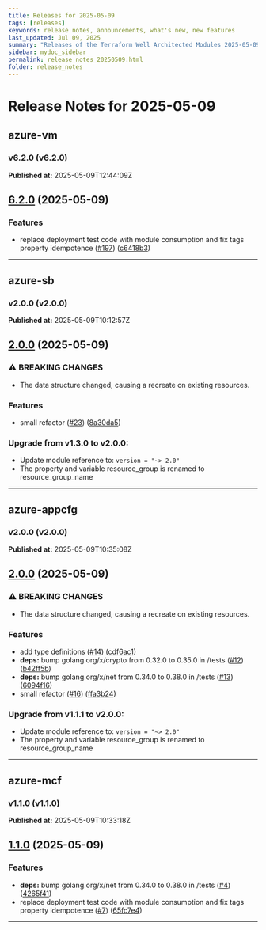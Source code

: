 ```yaml
---
title: Releases for 2025-05-09
tags: [releases]
keywords: release notes, announcements, what's new, new features
last_updated: Jul 09, 2025
summary: "Releases of the Terraform Well Architected Modules 2025-05-09"
sidebar: mydoc_sidebar
permalink: release_notes_20250509.html
folder: release_notes
---
```


# Release Notes for 2025-05-09

## azure-vm
### v6.2.0 (v6.2.0)
**Published at:** 2025-05-09T12:44:09Z

## [6.2.0](https://github.com/CloudNationHQ/terraform-azure-vm/compare/v6.1.0...v6.2.0) (2025-05-09)


### Features

* replace deployment test code with module consumption and fix tags property idempotence ([#197](https://github.com/CloudNationHQ/terraform-azure-vm/issues/197)) ([c6418b3](https://github.com/CloudNationHQ/terraform-azure-vm/commit/c6418b32aac10cb69d586ca820e0cac49b8c5b47))

---

## azure-sb
### v2.0.0 (v2.0.0)
**Published at:** 2025-05-09T10:12:57Z

## [2.0.0](https://github.com/CloudNationHQ/terraform-azure-sb/compare/v1.3.0...v2.0.0) (2025-05-09)


### ⚠ BREAKING CHANGES

* The data structure changed, causing a recreate on existing resources.

### Features

* small refactor ([#23](https://github.com/CloudNationHQ/terraform-azure-sb/issues/23)) ([8a30da5](https://github.com/CloudNationHQ/terraform-azure-sb/commit/8a30da5a4b75441b0727f703ea2d0c6ef6bf2ba7))

### Upgrade from v1.3.0 to v2.0.0:

- Update module reference to: `version = "~> 2.0"`
- The property and variable resource_group is renamed to resource_group_name

---

## azure-appcfg
### v2.0.0 (v2.0.0)
**Published at:** 2025-05-09T10:35:08Z

## [2.0.0](https://github.com/CloudNationHQ/terraform-azure-appcfg/compare/v1.1.1...v2.0.0) (2025-05-09)


### ⚠ BREAKING CHANGES

* The data structure changed, causing a recreate on existing resources.

### Features

* add type definitions ([#14](https://github.com/CloudNationHQ/terraform-azure-appcfg/issues/14)) ([cdf6ac1](https://github.com/CloudNationHQ/terraform-azure-appcfg/commit/cdf6ac1df8ad4b469e1b305b24502eaed903f914))
* **deps:** bump golang.org/x/crypto from 0.32.0 to 0.35.0 in /tests ([#12](https://github.com/CloudNationHQ/terraform-azure-appcfg/issues/12)) ([b42ff5b](https://github.com/CloudNationHQ/terraform-azure-appcfg/commit/b42ff5b32da712a239f55ca4b8d170bfa074e7aa))
* **deps:** bump golang.org/x/net from 0.34.0 to 0.38.0 in /tests ([#13](https://github.com/CloudNationHQ/terraform-azure-appcfg/issues/13)) ([6094f16](https://github.com/CloudNationHQ/terraform-azure-appcfg/commit/6094f167271bb5c762ad17881433a6769a747af8))
* small refactor ([#16](https://github.com/CloudNationHQ/terraform-azure-appcfg/issues/16)) ([ffa3b24](https://github.com/CloudNationHQ/terraform-azure-appcfg/commit/ffa3b249cfe244e3b1ee93b4884ceb736f83bcf4))

### Upgrade from v1.1.1 to v2.0.0:

- Update module reference to: `version = "~> 2.0"`
- The property and variable resource_group is renamed to resource_group_name

---

## azure-mcf
### v1.1.0 (v1.1.0)
**Published at:** 2025-05-09T10:33:18Z

## [1.1.0](https://github.com/CloudNationHQ/terraform-azure-mcf/compare/v1.0.0...v1.1.0) (2025-05-09)


### Features

* **deps:** bump golang.org/x/net from 0.34.0 to 0.38.0 in /tests ([#4](https://github.com/CloudNationHQ/terraform-azure-mcf/issues/4)) ([4265f41](https://github.com/CloudNationHQ/terraform-azure-mcf/commit/4265f41ded697e2ff3a0e38a342f08f022bb64f0))
* replace deployment test code with module consumption and fix tags property idempotence ([#7](https://github.com/CloudNationHQ/terraform-azure-mcf/issues/7)) ([65fc7e4](https://github.com/CloudNationHQ/terraform-azure-mcf/commit/65fc7e45287bd4c9e689a1b97c133d9252b92f08))

---

